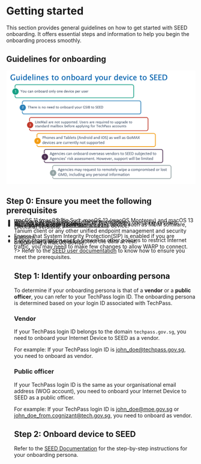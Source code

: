 # Getting started

This section provides general guidelines on how to get started with SEED onboarding. It offers essential steps and information to help you begin the onboarding process smoothly. 

## Guidelines for onboarding

![guidelines-to-onboard-your-device-to-seed](images/guidelines-to-onboard-your-device-to-seed.png)

## Step 0: Ensure you meet the following prerequisites

<ul style="list-style-type: disc; margin-left: -3px;">
<li style="margin-bottom:-20px">You need an active <a href="https://docs.developer.tech.gov.sg/docs/techpass-user-guide/onboard-to-techpass">TechPass account</a>.</li>
<li style="margin-bottom:-20px">Request SEED provisioning. </li>
<li style="margin-bottom:-20px">Internet Device running on one of the following operating systems:</li>
    <li style="margin-bottom:-20px">Windows 10 and 11 Pro or Enterprise versions.</li>
    <li style="margin-bottom:-20px">macOS 11 (macOS Big Sur), macOS 12 (macOS Monterey) and macOS 13 (Ventura) versions.</li>
<li style="margin-bottom:-20px">Have administrator permissions on the device.</li>
<li style="margin-bottom:-20px">Remove any existing software on your device such as MDM software, Tanium client or any other unified endpoint management and security platform.</li>
<li style="margin-bottom:-20px">Ensure that System Integrity Protection(SIP) is enabled if you are onboarding a macOS device.</li>
<li style="margin-bottom:-20px">Encrypt hard disk drive to protect the data at rest.</li>
<li style="margin-bottom:-20px">If your organisation uses a firewall or other policies to restrict Internet traffic, you may need to make few changes to allow WARP to connect.</li>  

?> Refer to the [SEED user documentation](https://docs.developer.tech.gov.sg/docs/security-suite-for-engineering-endpoint-devices/prerequisites-for-onboarding) to know how to ensure you meet the prerequisites.

## Step 1: Identify your onboarding persona

To determine if your onboarding persona is that of a **vendor** or a **public officer**, you can refer to your TechPass login ID. The onboarding persona is determined based on your login ID associated with TechPass.

### Vendor 

If your TechPass login ID belongs to the domain ```techpass.gov.sg```, you need to onboard your Internet Device to SEED as a vendor.

For example: If your TechPass login ID is john_doe@techpass.gov.sg, you need to onboard as vendor.

### Public officer

If your TechPass login ID is the same as your organisational email address (WOG account), you need to onboard your Internet Device to SEED as a public officer.

For example: If your TechPass login ID is john_doe@moe.gov.sg or john_doe_from.cognizant@tech.gov.sg, you need to onboard as vendor.

## Step 2: Onboard device to SEED

Refer to the [SEED Documentation](https://docs.developer.tech.gov.sg/docs/security-suite-for-engineering-endpoint-devices/onboard-device/onboard-device-to-seed) for the step-by-step instructions for your onboarding persona. 







